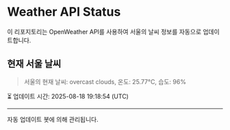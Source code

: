 
# Weather API Status

이 리포지토리는 OpenWeather API를 사용하여 서울의 날씨 정보를 자동으로 업데이트합니다.

## 현재 서울 날씨
> 서울의 현재 날씨: overcast clouds, 온도: 25.77°C, 습도: 96%

⏳ 업데이트 시간: 2025-08-18 19:18:54 (UTC)

---
자동 업데이트 봇에 의해 관리됩니다.
